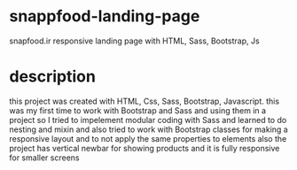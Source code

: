 # snappfood-landing-page
snapfood.ir responsive landing page with HTML, Sass, Bootstrap, Js

# description 
this project was created with HTML, Css, Sass, Bootstrap, Javascript. this was my first time to work with Bootstrap and Sass and using them in a project
so I tried to impelement modular coding with Sass and learned to do nesting and mixin and also tried to work with Bootstrap classes for making a responsive
layout and to not apply the same properties to elements also the project has vertical newbar for showing products and it is fully responsive for smaller
screens
